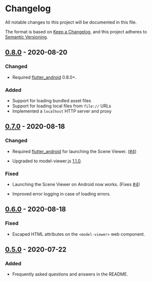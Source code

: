 # Changelog

All notable changes to this project will be documented in this file.

The format is based on [Keep a Changelog](https://keepachangelog.com/en/1.0.0/),
and this project adheres to [Semantic Versioning](https://semver.org/spec/v2.0.0.html).

## [0.8.0] - 2020-08-20

### Changed

- Required [flutter_android](https://pub.dev/packages/flutter_android)
  0.8.0+.

### Added

- Support for loading bundled asset files
- Support for loading local files from `file://` URLs
- Implemented a `localhost` HTTP server and proxy

## [0.7.0] - 2020-08-18

### Changed

- Required [flutter_android](https://pub.dev/packages/flutter_android)
  for launching the Scene Viewer. ([#4])

- Upgraded to model-viewer.js
  [1.1.0](https://github.com/google/model-viewer/releases/tag/v1.1.0).

### Fixed

- Launching the Scene Viewer on Android now works. (Fixes [#4])

- Improved error logging in case of loading errors.

## [0.6.0] - 2020-08-18

### Fixed

- Escaped HTML attributes on the `<model-viewer>` web component.

## [0.5.0] - 2020-07-22

### Added

- Frequently asked questions and answers in the README.

[0.8.0]: https://github.com/drydart/model_viewer.dart/compare/0.7.0...0.8.0
[0.7.0]: https://github.com/drydart/model_viewer.dart/compare/0.6.0...0.7.0
[0.6.0]: https://github.com/drydart/model_viewer.dart/compare/0.5.0...0.6.0
[0.5.0]: https://github.com/drydart/model_viewer.dart/compare/0.4.0...0.5.0

[#4]:    https://github.com/drydart/model_viewer.dart/issues/4
